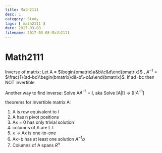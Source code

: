 ```yaml
---
title: Math2111
desc: L
category: Study
tags: [ math2111 ]
date: 2017-03-08
filename: 2017-03-08-Math2111
---
```


# Math2111

Inverse of matrix: Let A = $\begin{pmatrix}a&b\\c&d\end{pmatrix}$ , $A^{-1}$ = $\frac{1}{ad-bc}\begin{bmatrix}d&-b\\-c&a\end{bmatrix}$. If ad=bc then NOT invertible

Another way to find inverse: Solve A$A^{-1}$ = I, aka Solve [A|I] $\to$ [I|$A^{-1}$] 

theorems for invertible matrix A:

1. A is row equivalent to I
2. A has n pivot positions
3. Ax = 0 has only trivial solution 
4. columns of A are L.I.
5. x $\to$ Ax is one-to-one
6. Ax=b has at least one solution $A^{-1}b$
7. Columns of A spans $R^n$